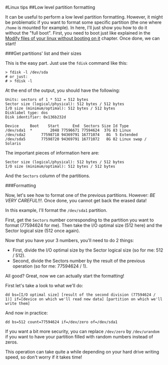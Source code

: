 #Linux tips
##Low level partition formatting

It can be useful to perform a low level partition formatting. However, it might be problematic if you want to format some specific partition (the one where `/home` is mounted for example). In here, I'll just show you how to do it without the "full boot". First, you need to boot just like explained in the [Modify files of your linux without booting on it](https://blog.guillaume-gomez/Linux-tips/1/9) chapter. Once done, we can start!

###Get partitions' list and their sizes

This is the easy part. Just use the `fdisk` command like this:

```shell
> fdisk -l /dev/sda
# or just:
# > fdisk -l
```

At the end of the output, you should have the following:

```shell
Units: sectors of 1 * 512 = 512 bytes
Sector size (logical/physical): 512 bytes / 512 bytes
I/O size (minimum/optimal): 512 bytes / 512 bytes
Disklabel type: dos
Disk identifier: 0x136b232d

Device     Boot    Start      End  Sectors Size Id Type
/dev/sda1  *        2048 77596671 77594624  37G 83 Linux
/dev/sda2       77598718 94369791 16771074   8G  5 Extended
/dev/sda5       77598720 94369791 16771072   8G 82 Linux swap / Solaris
```

The important pieces of information here are:

```shell
Sector size (logical/physical): 512 bytes / 512 bytes
I/O size (minimum/optimal): 512 bytes / 512 bytes
```

And the `Sectors` column of the partitions.

###Formatting

Now, let's see how to format one of the previous partitions. However: _BE VERY CAREFUL!!!_. Once done, you cannot get back the erased data!

In this example, I'll format the `/dev/sda1` partition.

First, get the `Sectors` number corresponding to the partition you want to format (77594624 for me). Then take the I/O optimal size (512 here) and the Sector logical size (512 once again).

Now that you have your 3 numbers, you'll need to do 2 things:

 * First, divide the I/O optimal size by the Sector logical size (so for me: 512 / 512).
 * Second, divide the Sectors number by the result of the previous operation (so for me: 77594624 / 1).

All good? Great, now we can actually start the formatting!

First let's take a look to what we'll do:

```shell
dd bs=[I/O optimal size] [result of the second division (77594624 / 1)] if=[device on which we'll read new data] [partition on which we'll write them]
```

And now in practice:

```shell
dd bs=512 count=77594624 if=/dev/zero of=/dev/sda1
```

If you want a bit more security, you can replace `/dev/zero` by `/dev/urandom` if you want to have your partition filled with random numbers instead of zeros.

This operation can take quite a while depending on your hard drive writing speed, so don't worry if it takes time!
